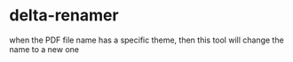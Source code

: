 # delta-renamer
when the PDF file name has a specific theme, then this tool will change the name to a new one
